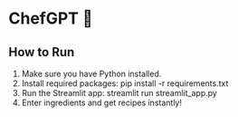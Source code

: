 # ChefGPT 🍳

## How to Run

1. Make sure you have Python installed.
2. Install required packages:
   pip install -r requirements.txt
3. Run the Streamlit app:
   streamlit run streamlit_app.py
4. Enter ingredients and get recipes instantly!

